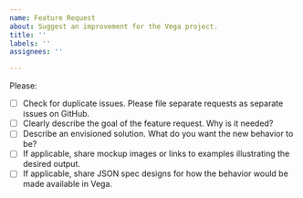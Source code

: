 ```yaml
---
name: Feature Request
about: Suggest an improvement for the Vega project.
title: ''
labels: ''
assignees: ''

---
```


Please:

- [ ] Check for duplicate issues. Please file separate requests as separate issues on GitHub.
- [ ] Clearly describe the goal of the feature request. Why is it needed?
- [ ] Describe an envisioned solution. What do you want the new behavior to be?
- [ ] If applicable, share mockup images or links to examples illustrating the desired output.
- [ ] If applicable, share JSON spec designs for how the behavior would be made available in Vega.
